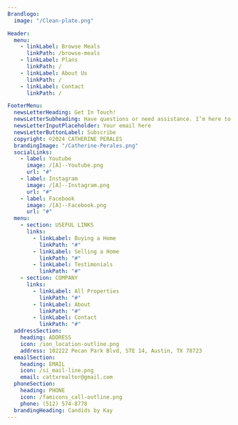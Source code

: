 ```yaml
---
Brandlogo:
  image: "/Clean-plate.png"

Header:
  menu:
    - linkLabel: Browse Meals
      linkPath: /browse-meals
    - linkLabel: Plans
      linkPath: /
    - linkLabel: About Us
      linkPath: /
    - linkLabel: Contact
      linkPath: /

FooterMenu:
  newsLetterHeading: Get In Touch!
  newsLetterSubheading: Have questions or need assistance. I’m here to help.
  newsLetterInputPlaceholder: Your email here
  newsLetterButtonLabel: Subscribe
  copyright: ©2024 CATHERINE PERALES
  brandingImage: "/Catherine-Perales.png"
  socialLinks:
    - label: Youtube
      image: /[A]--Youtube.png
      url: "#"
    - label: Instagram
      image: /[A]--Instagram.png
      url: "#"
    - label: Facebook
      image: /[A]--Facebook.png
      url: "#"
  menu:
    - section: USEFUL LINKS
      links:
        - linkLabel: Buying a Home
          linkPath: "#"
        - linkLabel: Selling a Home
          linkPath: "#"
        - linkLabel: Testimonials
          linkPath: "#"
    - section: COMPANY
      links:
        - linkLabel: All Properties
          linkPath: "#"
        - linkLabel: About
          linkPath: "#"
        - linkLabel: Contact
          linkPath: "#"
  addressSection:
    heading: ADDRESS
    icon: /ion_location-outline.png
    address: 102222 Pecan Park Blvd, STE 14, Austin, TX 78723
  emailSection:
    heading: EMAIL
    icon: /si_mail-line.png
    email: cattxrealtor@gmail.com
  phoneSection:
    heading: PHONE
    icon: /famicons_call-outline.png
    phone: (512) 574-8778
  brandingHeading: Candids by Kay
---
```

